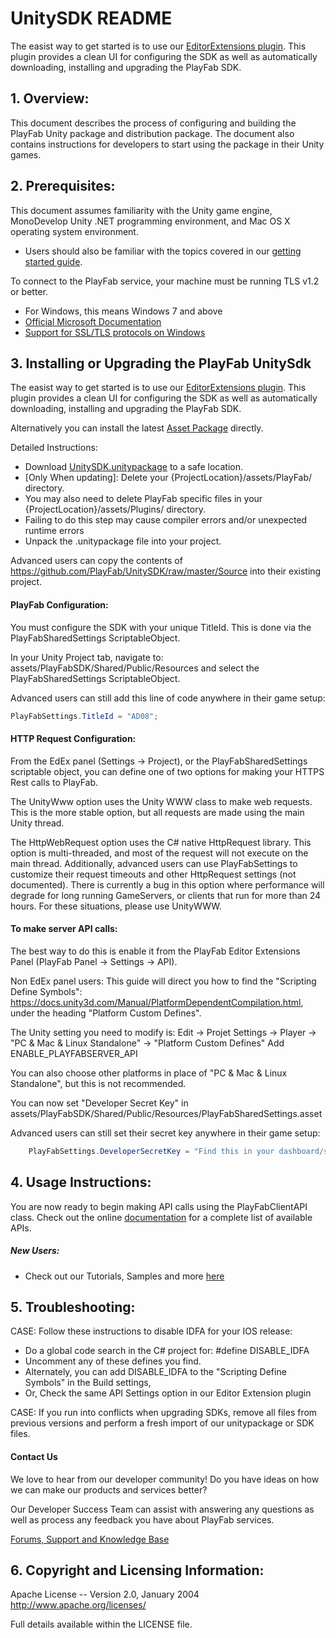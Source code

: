 # UnitySDK README

The easist way to get started is to use our [EditorExtensions plugin](https://github.com/PlayFab/UnitySDK/tree/master/ExampleTestProject/Assets/PlayFabEditorExtensions). This plugin provides a clean UI for configuring the SDK as well as automatically downloading, installing and upgrading the PlayFab SDK.


## 1. Overview:

This document describes the process of configuring and building the PlayFab Unity package and distribution package. The document also contains instructions for developers to start using the package in their Unity games.


## 2. Prerequisites:

This document assumes familiarity with the Unity game engine, MonoDevelop Unity .NET programming environment, and Mac OS X operating system environment.

* Users should also be familiar with the topics covered in our [getting started guide](https://api.playfab.com/docs/general-getting-started).

To connect to the PlayFab service, your machine must be running TLS v1.2 or better.
* For Windows, this means Windows 7 and above
* [Official Microsoft Documentation](https://msdn.microsoft.com/en-us/library/windows/desktop/aa380516%28v=vs.85%29.aspx)
* [Support for SSL/TLS protocols on Windows](http://blogs.msdn.com/b/kaushal/archive/2011/10/02/support-for-ssl-tls-protocols-on-windows.aspx)


## 3. Installing or Upgrading the PlayFab UnitySdk

The easist way to get started is to use our [EditorExtensions plugin](https://github.com/PlayFab/UnitySDK/tree/master/ExampleTestProject/Assets/PlayFabEditorExtensions). This plugin provides a clean UI for configuring the SDK as well as automatically downloading, installing and upgrading the PlayFab SDK.

Alternatively you can install the latest [Asset Package](https://api.playfab.com/sdks/download/unity-v2ap) directly. 

Detailed Instructions:
* Download [UnitySDK.unitypackage](https://api.playfab.com/sdks/download/unity-v2ap) to a safe location.
* [Only When updating]: Delete your {ProjectLocation}/assets/PlayFab/ directory.
 * You may also need to delete PlayFab specific files in your {ProjectLocation}/assets/Plugins/ directory.
 * Failing to do this step may cause compiler errors and/or unexpected runtime errors
* Unpack the .unitypackage file into your project.

Advanced users can copy the contents of https://github.com/PlayFab/UnitySDK/raw/master/Source into their existing project.

#### PlayFab Configuration:
You must configure the SDK with your unique TitleId.  This is done via the PlayFabSharedSettings ScriptableObject.

In your Unity Project tab, navigate to: assets/PlayFabSDK/Shared/Public/Resources and select the PlayFabSharedSettings ScriptableObject.

Advanced users can still add this line of code anywhere in their game setup:

```C#
PlayFabSettings.TitleId = "AD08";
```

#### HTTP Request Configuration:

From the EdEx panel (Settings -> Project), or the PlayFabSharedSettings scriptable object, you can define one of two options for making your HTTPS Rest calls to PlayFab.

The UnityWww option uses the Unity WWW class to make web requests. This is the more stable option, but all requests are made using the main Unity thread.

The HttpWebRequest option uses the C# native HttpRequest library. This option is multi-threaded, and most of the request will not execute on the main thread. Additionally, advanced users can use PlayFabSettings to customize their request timeouts and other HttpRequest settings (not documented). There is currently a bug in this option where performance will degrade for long running GameServers, or clients that run for more than 24 hours. For these situations, please use UnityWWW.

#### To make server API calls:

The best way to do this is enable it from the PlayFab Editor Extensions Panel (PlayFab Panel -> Settings -> API).

Non EdEx panel users: This guide will direct you how to find the "Scripting Define Symbols": https://docs.unity3d.com/Manual/PlatformDependentCompilation.html, under the heading "Platform Custom Defines".

The Unity setting you need to modify is:
Edit -> Projet Settings -> Player -> "PC & Mac & Linux Standalone" -> "Platform Custom Defines"
Add ENABLE_PLAYFABSERVER_API

You can also choose other platforms in place of "PC & Mac & Linux Standalone", but this is not recommended.

You can now set "Developer Secret Key" in assets/PlayFabSDK/Shared/Public/Resources/PlayFabSharedSettings.asset

Advanced users can still set their secret key anywhere in their game setup:

```C#
    PlayFabSettings.DeveloperSecretKey = "Find this in your dashboard/settings https://developer.playfab.com/title/properties/{your title Id}"; //your Developer Secret goes here.
```

## 4. Usage Instructions:

You are now ready to begin making API calls using the PlayFabClientAPI class. Check out the online [documentation](https://api.playfab.com/documentation/client) for a complete list of available APIs.

##### New Users:

* Check out our Tutorials, Samples and more [here](https://api.playfab.com/docs/tutorials)

## 5. Troubleshooting:

CASE: Follow these instructions to disable IDFA for your IOS release:
 * Do a global code search in the C# project for: #define DISABLE_IDFA
  * Uncomment any of these defines you find.
 * Alternately, you can add DISABLE_IDFA to the "Scripting Define Symbols" in the Build settings,
 * Or, Check the same API Settings option in our Editor Extension plugin

CASE: If you run into conflicts when upgrading SDKs, remove all files from previous versions and perform a fresh import of our unitypackage or SDK files. 

#### Contact Us
We love to hear from our developer community! 
Do you have ideas on how we can make our products and services better? 

Our Developer Success Team can assist with answering any questions as well as process any feedback you have about PlayFab services.

[Forums, Support and Knowledge Base](https://community.playfab.com/index.html)

## 6. Copyright and Licensing Information:

  Apache License -- 
  Version 2.0, January 2004
  http://www.apache.org/licenses/

  Full details available within the LICENSE file.

